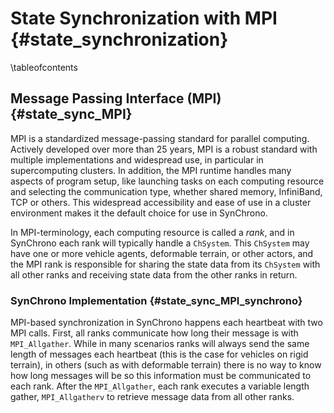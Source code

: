 State Synchronization with MPI {#state_synchronization}
=============================================

\tableofcontents

## Message Passing Interface (MPI) {#state_sync_MPI}

MPI is a standardized message-passing standard for parallel computing. Actively developed over more than 25 years, MPI is a robust standard with multiple implementations and widespread use, in particular in supercomputing clusters. In addition, the MPI runtime handles many aspects of program setup, like launching tasks on each computing resource and selecting the communication type, whether shared memory, InfiniBand, TCP or others. This widespread accessibility and ease of use in a cluster environment makes it the default choice for use in SynChrono. 

In MPI-terminology, each computing resource is called a _rank_, and in SynChrono each rank will typically handle a `ChSystem`. This `ChSystem` may have one or more vehicle agents, deformable terrain, or other actors, and the MPI rank is responsible for sharing the state data from its `ChSystem` with all other ranks and receiving state data from the other ranks in return.

### SynChrono Implementation {#state_sync_MPI_synchrono}

MPI-based synchronization in SynChrono happens each heartbeat with two MPI calls. First, all ranks communicate how long their message is with `MPI_Allgather`. While in many scenarios ranks will always send the same length of messages each heartbeat (this is the case for vehicles on rigid terrain), in others (such as with deformable terrain) there is no way to know how long messages will be so this information must be communicated to each rank. After the `MPI_Allgather`, each rank executes a variable length gather, `MPI_Allgatherv` to retrieve message data from all other ranks.
